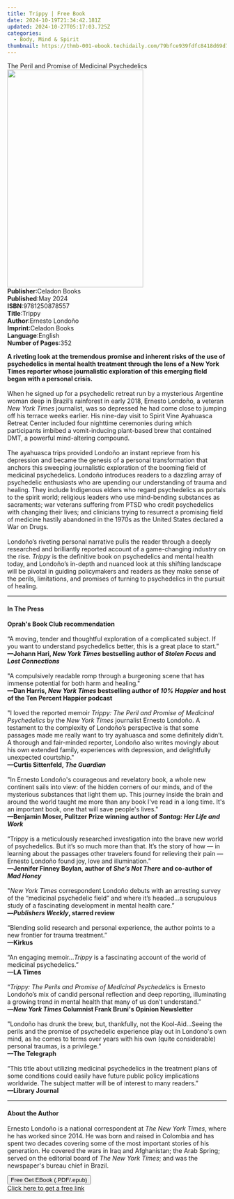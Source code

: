 ```yaml
---
title: Trippy | Free Book
date: 2024-10-19T21:34:42.181Z
updated: 2024-10-27T05:17:03.725Z
categories:
  - Body, Mind & Spirit
thumbnail: https://thmb-001-ebook.techidaily.com/79bfce939fdfc8418d69d74fbd30563b36f64a5106f6f3a5b2a08cfbda478836.jpg
---
```

<main id="book-container">
  <div class="flex flex-col">
    <div class="book-brief flex-1 py-6 px-4 sm:p-6 md:py-10 md:px-8">
      <!-- brief-->
      <div class="book-brief-main">
        The Peril and Promise of Medicinal Psychedelics
      </div>
    </div>
    <div
      class="book-meta-info flex-1 grid gap-4 col-start-1 col-end-3 row-start-1 sm:mb-6 sm:grid-cols-4 lg:gap-6 lg:col-start-2 lg:row-end-6 lg:row-span-6 lg:mb-0"
    >
      <div
        class="book-meta-info-left place-content-center mt-4 p-4 text-sm leading-6 col-start-2 col-span-2 dark:text-slate-400"
      >
        <img
          class="w-full h-500 object-cover rounded-lg sm:h-255 sm:col-span-2 lg:col-span-full"
          src="https://img-001-ebook.techidaily.com/dbdb72152672ce9143c8de05b96c076dc68ac905054823ae1667cb9f3735d5c5.jpg"
          alt=""
          width="312"
          height="500"
        />
      </div>
      <div
        class="book-meta-info-right mt-2 col-start-1 row-start-2 col-span-3 self-center"
      >
        <!-- meta data  -->
        <div class="flex flex-col px-4 md:px-8">
          <div class="flex-1">
            <strong>Publisher</strong>:<span class="px-2">Celadon Books</span>
          </div>
          <div class="flex-1">
            <strong>Published</strong>:<span class="px-2">May 2024</span>
          </div>
          <div class="flex-1">
            <strong>ISBN</strong>:<span class="px-2">9781250878557</span>
          </div>
          <div class="flex-1">
            <strong>Title</strong>:<span class="px-2">Trippy</span>
          </div>
          <div class="flex-1">
            <strong>Author</strong>:<span class="px-2">Ernesto Londoño</span>
          </div>
          <div class="flex-1">
            <strong>Imprint</strong>:<span class="px-2">Celadon Books</span>
          </div>
          <div class="flex-1">
            <strong>Language</strong>:<span class="px-2">English</span>
          </div>
          <div class="flex-1">
            <strong>Number of Pages</strong>:<span class="px-2">352</span>
          </div>
        </div>
      </div>
    </div>
    <div class="book-description flex-1 py-6 px-4 sm:p-6 md:py-10 md:px-8">
      <div class="book-description-main">
        <div accordion-content="" id="description">
          <p>
            <b
              >A riveting look at the tremendous promise and inherent risks of
              the use of psychedelics in mental health treatment through the
              lens of a New York Times reporter whose journalistic exploration
              of this emerging field began with a personal crisis.</b
            ><br /><br />When he signed up for a psychedelic retreat run by a
            mysterious Argentine woman deep in Brazil’s rainforest in early
            2018, Ernesto Londoño, a veteran <i>New York Times </i>journalist,
            was so depressed he had come close to jumping off his terrace weeks
            earlier. His nine-day visit to Spirit Vine Ayahuasca Retreat Center
            included four nighttime ceremonies during which participants imbibed
            a vomit-inducing plant-based brew that contained DMT, a powerful
            mind-altering compound.<br /><br />The ayahuasca trips provided
            Londoño an instant reprieve from his depression and became the
            genesis of a personal transformation that anchors this sweeping
            journalistic exploration of the booming field of medicinal
            psychedelics. Londoño introduces readers to a dazzling array of
            psychedelic enthusiasts who are upending our understanding of trauma
            and healing. They include Indigenous elders who regard psychedelics
            as portals to the spirit world; religious leaders who use
            mind-bending substances as sacraments; war veterans suffering from
            PTSD who credit psychedelics with changing their lives; and
            clinicians trying to resurrect a promising field of medicine hastily
            abandoned in the 1970s as the United States declared a War on
            Drugs.<br /><br />Londoño’s riveting personal narrative pulls the
            reader through a deeply researched and brilliantly reported account
            of a game-changing industry on the rise. <i>Trippy</i> is the
            definitive book on psychedelics and mental health today, and
            Londoño’s in-depth and nuanced look at this shifting landscape will
            be pivotal in guiding policymakers and readers as they make sense of
            the perils, limitations, and promises of turning to psychedelics in
            the pursuit of healing.
          </p>
        </div>
        <div class="accordion-fader"></div>
      </div>
    </div>
    <div class="book-excerpts flex-1 py-6 px-4 sm:p-6 md:py-10 md:px-8">
      <!-- excerpts-->
      <div class="book-excerpts-main">
        <hr />
        <h4 class="placeholder placeholder-heading">
          <span>In The Press</span>
        </h4>
        <p></p>
        <p>
          <b>Oprah's Book Club recommendation</b><br /><br />“A moving, tender
          and thoughtful exploration of a complicated subject. If you want to
          understand psychedelics better, this is a great place to start.”<br /><b
            >—Johann Hari, <i>New York Times</i> bestselling author of
            <i>Stolen Focus </i>and <i>Lost Connections</i></b
          ><br /><br />"A compulsively readable romp through a burgeoning scene
          that has immense potential for both harm and healing."<br /><b
            >—Dan Harris, <i>New York Times </i>bestselling author of
            <i>10% Happier </i>and host of the Ten Percent Happier podcast</b
          ><br /><br />"I loved the reported memoir <i>Trippy</i
          ><i>: The Peril and Promise of Medicinal Psychedelics </i>by the
          <i>New York Times</i> journalist Ernesto Londoño. A testament to the
          complexity of Londoño’s perspective is that some passages made me
          really want to try ayahuasca and some definitely didn’t. A thorough
          and fair-minded reporter, Londoño also writes movingly about his own
          extended family, experiences with depression, and delightfully
          unexpected courtship." <br /><b
            >—Curtis Sittenfeld, <i>The Guardian</i></b
          ><br /><br />"In Ernesto Londoño's courageous and revelatory book, a
          whole new continent sails into view: of the hidden corners of our
          minds, and of the mysterious substances that light them up. This
          journey inside the brain and around the world taught me more than any
          book I've read in a long time. It's an important book, one that will
          save people's lives."<br /><b
            >—Benjamin Moser, Pulitzer Prize winning author of
            <i>Sontag: Her Life and Work</i></b
          ><br /><br />“Trippy is a meticulously researched investigation into
          the brave new world of psychedelics. But it’s so much more than that.
          It’s the story of how — in learning about the passages other travelers
          found for relieving their pain — Ernesto Londoño found joy, love and
          illumination.”<br /><b
            >—Jennifer Finney Boylan, author of <i>She’s Not There</i> and
            co-author of <i>Mad Honey</i></b
          ><br /><br />"<i>New York Times</i> correspondent Londoño debuts with
          an arresting survey of the “medicinal psychedelic field” and where
          it’s headed...a scrupulous study of a fascinating development in
          mental health care.”<br /><b
            >—<i>Publishers Weekly</i>, starred review</b
          ><br /><br />“Blending solid research and personal experience, the
          author points to a new frontier for trauma treatment.”<br /><b
            >—Kirkus</b
          ><br /><br />“An engaging memoir…<i>Trippy</i> is a fascinating
          account of the world of medicinal psychedelics.”<br /><b>—LA Times</b
          ><br /><br />
          “<i>Trippy: The Perils and Promise of Medicinal Psychedelic</i>s is
          Ernesto Londoño’s mix of candid personal reflection and deep
          reporting, illuminating a growing trend in mental health that many of
          us don’t understand.”<br /><b
            >—<i>New York Times</i> Columnist Frank Bruni's Opinion
            Newsletter</b
          ><br /><br />"Londoño has drunk the brew, but, thankfully, not the
          Kool-Aid…Seeing the perils and the promise of psychedelic experience
          play out in Londono's own mind, as he comes to terms over years with
          his own (quite considerable) personal traumas, is a privilege.”
          <br /><b>—The Telegraph</b><br /><br />“This title about utilizing
          medicinal psychedelics in the treatment plans of some conditions could
          easily have future public policy implications worldwide. The subject
          matter will be of interest to many readers.”<br /><b
            >—Library Journal</b
          >
        </p>
        <p></p>
      </div>
    </div>
    <div class="book-about-author flex-1 py-6 px-4 sm:p-6 md:py-10 md:px-8">
      <!-- about author-->
      <div class="book-main-author-main">
        <hr />
        <h4 class="placeholder placeholder-heading">
          <span>About the Author</span>
        </h4>
        <p>
          Ernesto Londoño is a national correspondent at
          <i>The New York Times</i>, where he has worked since 2014. He was born
          and raised in Colombia and has spent two decades covering some of the
          most important stories of his generation. He covered the wars in Iraq
          and Afghanistan; the Arab Spring; served on the editorial board of
          <i>The New York Times</i>; and was the newspaper's bureau chief in
          Brazil.
        </p>
      </div>
    </div>
    <div class="book-free-get flex-1 py-6 px-4 sm:p-6 md:py-10 md:px-8">
      <button
        id="btn-free-get"
        class="bg-blue-500 hover:bg-blue-700 text-white font-bold py-2 px-4 rounded"
      >
        Free Get EBook (.PDF/.epub)
      </button>
      <div id="countdown-display" class="px-2 text-lg mt-2"></div>
      <a
        id="free-link"
        class="hidden bg-blue-500 hover:bg-blue-700 text-white font-bold py-2 px-4 rounded"
        href="https://www.ebooks.com/en-us/book/211032856/trippy/ernesto-londo-o/"
        target="_blank"
        >Click here to get a free link</a
      >
    </div>
    <script>
      let countdownTime = 0;
      let countdownInterval = null;
      document
        .getElementById('btn-free-get')
        .addEventListener('click', startCountdown);
      function startCountdown() {
        countdownTime = new Date().getTime() + 60000 * 3;
        countdownInterval = setInterval(updateCountdown, 1000);
        document.getElementById('btn-free-get').disabled = true;
        document
          .getElementById('btn-free-get')
          .classList.add('bg-gray-500', 'cursor-not-allowed');
      }
      function updateCountdown() {
        let currentTime = new Date().getTime();
        let timeLeft = countdownTime - currentTime;
        let secondsLeft = Math.floor(timeLeft / 1000);
        document.getElementById('countdown-display').innerHTML =
          `Remaining time: ${secondsLeft} seconds.`;
        if (secondsLeft <= 0) {
          clearInterval(countdownInterval);
          document.getElementById('btn-free-get').classList.add('hidden');
          document.getElementById('free-link').classList.remove('hidden');
          document.getElementById('countdown-display').innerHTML = '';
        }
      }
    </script>
  </div>
</main>

<ins class="adsbygoogle"
      style="display:block"
      data-ad-client="ca-pub-7571918770474297"
      data-ad-slot="8358498916"
      data-ad-format="auto"
      data-full-width-responsive="true"></ins>
    